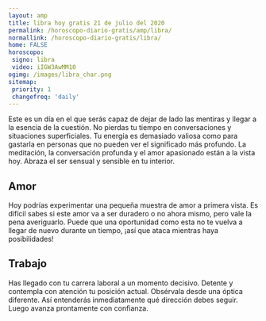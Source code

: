 ```yaml
---
layout: amp
title: libra hoy gratis 21 de julio del 2020 
permalink: /horoscopo-diario-gratis/amp/libra/
normallink: /horoscopo-diario-gratis/libra/
home: FALSE
horoscopo:
 signo: libra
 video: iIGW3AwMM10
ogimg: /images/libra_char.png
sitemap:
 priority: 1
 changefreq: 'daily'
---
```



Este es un día en el que serás capaz de dejar de lado las mentiras y llegar a la esencia de la cuestión. No pierdas tu tiempo en conversaciones y situaciones superficiales. Tu energía es demasiado valiosa como para gastarla en personas que no pueden ver el significado más profundo. La meditación, la conversación profunda y el amor apasionado están a la vista hoy. Abraza el ser sensual y sensible en tu interior.

## Amor

Hoy podrías experimentar una pequeña muestra de amor a primera vista. Es difícil sabes si este amor va a ser duradero o no ahora mismo, pero vale la pena averiguarlo. Puede que una oportunidad como esta no te vuelva a llegar de nuevo durante un tiempo, ¡así que ataca mientras haya posibilidades!

## Trabajo

Has llegado con tu carrera laboral a un momento decisivo. Detente y contempla con atención tu posición actual. Obsérvala desde una óptica diferente. Así entenderás inmediatamente qué dirección debes seguir. Luego avanza prontamente con confianza.